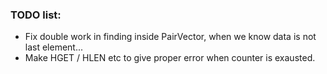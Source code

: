 ### TODO list:

-	Fix double work in finding inside PairVector, when we know data is not last element...
-	Make HGET / HLEN etc to give proper error when counter is exausted.
